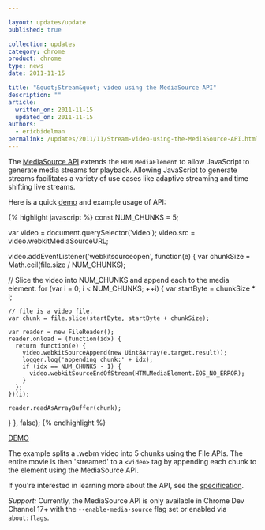```yaml
---

layout: updates/update
published: true

collection: updates
category: chrome
product: chrome
type: news
date: 2011-11-15

title: "&quot;Stream&quot; video using the MediaSource API"
description: ""
article:
  written_on: 2011-11-15
  updated_on: 2011-11-15
authors:
  - ericbidelman
permalink: /updates/2011/11/Stream-video-using-the-MediaSource-API.html
---
```

The [MediaSource API](http://html5-mediasource-api.googlecode.com/svn/trunk/draft-spec/mediasource-draft-spec.html) extends the `HTMLMediaElement` to allow JavaScript to generate media streams for playback. Allowing JavaScript to generate streams facilitates a variety of use cases like adaptive streaming and time shifting live streams.

Here is a quick [demo](http://html5-demos.appspot.com/static/media-source.html) and example usage of API:

{% highlight javascript %}
const NUM_CHUNKS = 5;

var video = document.querySelector('video');
video.src = video.webkitMediaSourceURL;

video.addEventListener('webkitsourceopen', function(e) {
  var chunkSize = Math.ceil(file.size / NUM_CHUNKS);

  // Slice the video into NUM_CHUNKS and append each to the media element.
  for (var i = 0; i < NUM_CHUNKS; ++i) {
    var startByte = chunkSize * i;

    // file is a video file.
    var chunk = file.slice(startByte, startByte + chunkSize);

    var reader = new FileReader();
    reader.onload = (function(idx) {
      return function(e) {
        video.webkitSourceAppend(new Uint8Array(e.target.result));
        logger.log('appending chunk:' + idx);
        if (idx == NUM_CHUNKS - 1) {
          video.webkitSourceEndOfStream(HTMLMediaElement.EOS_NO_ERROR);
        }
      };
    })(i);

    reader.readAsArrayBuffer(chunk);
  }
}, false);
{% endhighlight %}

[DEMO](http://html5-demos.appspot.com/static/media-source.html)

The example splits a .webm video into 5 chunks using the File APIs. The entire movie is then 'streamed' to a `<video>` tag by appending each chunk to the element using the MediaSource API.

If you're interested in learning more about the API, see the [specification](http://html5-mediasource-api.googlecode.com/svn/trunk/draft-spec/mediasource-draft-spec.html).

*Support:* Currently, the MediaSource API is only available in Chrome Dev Channel 17+ with the `--enable-media-source` flag set or enabled via `about:flags`.
